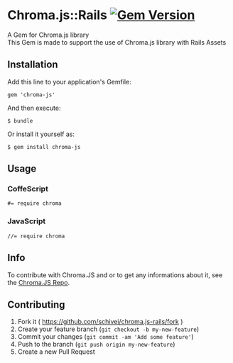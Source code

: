 # Chroma.js::Rails [![Gem Version](https://badge.fury.io/rb/chroma-js.svg)](http://badge.fury.io/rb/chroma-js)

A Gem for Chroma.js library<br>
This Gem is made to support the use of Chroma.js library with Rails Assets

## Installation

Add this line to your application's Gemfile:

    gem 'chroma-js'

And then execute:

    $ bundle

Or install it yourself as:

    $ gem install chroma-js

## Usage

### CoffeScript
    #= require chroma

### JavaScript
    //= require chroma

## Info

To contribute with Chroma.JS and or to get any informations about it, see the [Chroma.JS Repo](https://github.com/gka/chroma.js).

## Contributing

1. Fork it ( https://github.com/schivei/chroma.js-rails/fork )
2. Create your feature branch (`git checkout -b my-new-feature`)
3. Commit your changes (`git commit -am 'Add some feature'`)
4. Push to the branch (`git push origin my-new-feature`)
5. Create a new Pull Request

